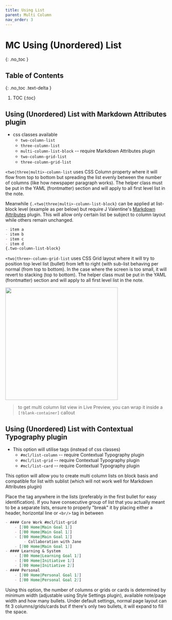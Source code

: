 ```yaml
---
title: Using List
parent: Multi Column
nav_order: 3
---
```


# MC Using (Unordered) List
{: .no_toc }

## Table of Contents
{: .no_toc .text-delta }

1. TOC
{:toc}

## Using (Unordered) List with Markdown Attributes plugin
- css classes available
	- `two-column-list`
	- `three-column-list`
	- `multi-column-list-block` -- require Markdown Attributes plugin
	- `two-column-grid-list`
	- `three-column-grid-list`

`<two|three|multi>-column-list` uses CSS Column property where it will flow from top to bottom but spreading the list evenly between the number of columns (like how newspaper paragraph works). The helper class must be put in the YAML (frontmatter) section and will apply to all first level list in the note.

Meanwhile `{.<two|three|multi>-column-list-block}` can be applied at list-block level (example as per below) but require J Valentine's [Markdown Attributes](https://github.com/valentine195/obsidian-markdown-attributes) plugin. This will allow only certain list be subject to column layout while others remain unchanged.
```markdown
- item a
- item b
- item c
- item d
{.two-column-list-block}
```

`<two|three>-column-grid-list` uses CSS Grid layout where it will try to position top level list (bullet) from left to right (with sub-list behaving per normal (from top to bottom). In the case where the screen is too small, it will revert to stacking (top to bottom). The helper class must be put in the YAML (frontmatter) section and will apply to all first level list in the note.

<img src="https://user-images.githubusercontent.com/42369515/163700640-245e4275-f329-4cb2-9138-07cb276354cc.png" height="350px">

> to get multi column list view in Live Preview, you can wrap it inside a `[!blank-container]` callout


## Using (Unordered) List with Contextual Typography plugin
- This option will utilise tags (instead of css classes)
	- `#mcl/list-column` -- require Contextual Typography plugin
	- `#mcl/list-grid` -- require Contextual Typography plugin
	- `#mcl/list-card` -- require Contextual Typography plugin

This option will allow you to create multi column lists on block basis and compatible for list with sublist (which will not work well for Markdown Attributes plugin)

Place the tag anywhere in the lists (preferably in the first bullet for easy identification). If you have consecutive group of list that you actually meant to be a separate lists, ensure to properly "break" it by placing either a header, horizontal line or `<br/>` tag in between

```md
- #### Core Work #mcl/list-grid
    - [[00 Home|Main Goal 1]]
    - [[00 Home|Main Goal 1]]
    - [[00 Home|Main Goal 1]]
        - Collaboration with Jane
    - [[00 Home|Main Goal 1]]
- #### Learning & System
    - [[00 Home|Learning Goal 1]]
    - [[00 Home|Initiative 1]]
    - [[00 Home|Initiative 2]]
- #### Personal
    - [[00 Home|Personal Goal 1]]
    - [[00 Home|Personal Goal 2]]
```

Using this option, the number of columns or grids or cards is determined by minimum width (adjustable using Style Settings plugin), available note/page width and how many bullets. Under default settings, normal page layout can fit 3 columns/grids/cards but if there's only two bullets, it will expand to fill the space.
